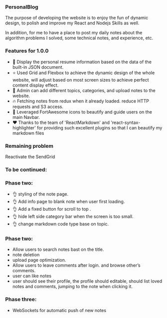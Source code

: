 ### **PersonalBlog**

The purpose of developing the website is to enjoy the fun of dynamic design, to polish and improve my React and Nodejs Skills as well.  

In addition, for me to have a place to post my daily notes about the algorithm problems I solved, some technical notes, and experience, etc.


### Features for 1.0.0

-  🥰   Display the personal resume information based on the data of the built-in JSON document.
-  ⭐   Used Grid and Flexbox to achieve the dynamic design of the whole website, will adjust based on most screen sizes to achieve perfect content display effect.
-  🚀   Admin can add different topics, categories, and upload notes to the website.
-  🔥   Fetching notes from redux when it already loaded. reduce HTTP requests and S3 access.
-  🍑   Leveraged FortAwesome icons to beautify and guide users on the main Navbar.
-  ❤️   Thanks to the team of 'ReactMarkdown' and 'react-syntax-highlighter' for providing such excellent plugins so that I can beautify my markdown files

### Remaining problem

Reactivate the SendGrid 


### To be continued: 

### Phase two: 

- 👌 styling of the note page.
- 👌 Add info page to blank note when user first loading.
- 👌 Add a fixed button for scroll to top .
- 👌 hide left side category bar when the screen is too small.
- 👌 change markdown code type base on topic.

### Phase two: 


- Allow users to search notes bast on the title.
- note deletion
- upload page optimization. 
- Allow users to leave comments after login. and browse other’s comments.
- user can like notes
- user should see their profile, the profile should editable, should list loved notes and comments, jumping to the note when clicking it. 


### Phase three:

- WebSockets for automatic push of new notes



